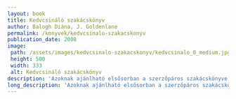 ```yaml
---
layout: book
title: Kedvcsináló ​szakácskönyv
author: Balogh Diána, J. Goldenlane
permalink: /konyvek/kedvcsinalo-szakacskonyv
publication_date: 2008
image: 
 path: /assets/images/kedvcsinalo-szakacskonyv/kedvcsinalo_0_medium.jpg
 height: 500
 width: 333
 alt: Kedvcsináló szakácskönyv
description: 'Azoknak ajánlható elsősorban a szerzőpáros szakácskönyve, akik bár eddig a közelébe sem mentek a lábosoknak, sütőnek, most szeretnék meghódítani a gasztronómia birodalmát – de legalábbis szívesen átlépnének a határain. [...]'
long_description: 'Azoknak ajánlható elsősorban a szerzőpáros szakácskönyve, akik bár eddig a közelébe sem mentek a lábosoknak, sütőnek, most szeretnék meghódítani a gasztronómia birodalmát – de legalábbis szívesen átlépnének a határain. A kötetben ugyanis a mindnyájunk által jól ismert hazai konyha legalapvetőbb fogásainak készítési módját közlik, méghozzá lépésről lépésre. Az első fejezetben a szerzők bemutatják a szükséges konyhai eszközöket és az előkészítő műveleteket (tisztítás, kicsontozás, tűzdelés, pácolás, töltés stb.), majd tanulmányozhatjuk a hőkezelések – főzés, párolás, pirítás, grillezés – módjait és az olyan nélkülözhetetlen kiegészítő műveleteket többek között mint a rántás, habarás vagy kelesztés. A mű második felét a receptek foglalják el: a levesek, főzelékek, főételek, köretek, tészták, saláták és desszertek. A színes fotókkal kísért könyv végén a keresést tárgymutató segíti.'
---
```


